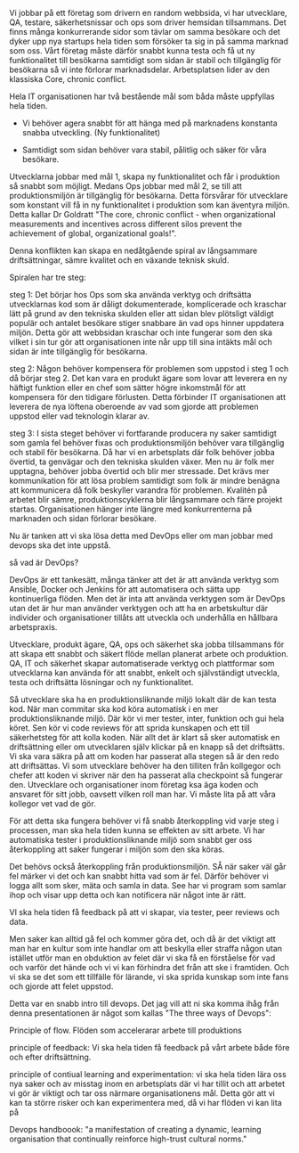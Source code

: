 
Vi jobbar på ett företag som drivern en random webbsida, vi har utvecklare, QA, testare, säkerhetsnissar och ops som driver hemsidan tillsammans. Det finns många konkurrerande sidor som tävlar om samma besökare och det dyker upp nya startups hela tiden som försöker ta sig in på samma marknad som oss. Vårt företag måste därför snabbt kunna testa och få ut ny funktionalitet till besökarna samtidigt som sidan är stabil och tillgänglig för besökarna så vi inte förlorar marknadsdelar. Arbetsplatsen lider av den klassiska Core, chronic conflict.

Hela IT organisationen har två bestående mål som båda måste uppfyllas hela tiden.

- Vi behöver agera snabbt för att hänga med på marknadens konstanta snabba utveckling. (Ny funktionalitet) 

- Samtidigt som sidan behöver vara stabil, pålitlig och säker för våra besökare.

Utvecklarna jobbar med mål 1, skapa ny funktionalitet och får i produktion så snabbt som möjligt. Medans Ops jobbar med mål 2, se till att produktionsmiljön är tillgänglig för besökarna. Detta försvårar för utvecklare som konstant vill få in ny funktionalitet i produktion som kan äventyra miljön. Detta kallar Dr Goldratt "The core, chronic conflict - when organizational measurements and incentives across different silos prevent the achievement of global, organizational goals!".

Denna konflikten kan skapa en nedåtgående spiral av långsammare driftsättningar, sämre kvalitet och en växande teknisk skuld.

Spiralen har tre steg:

steg 1:
Det börjar hos Ops som ska använda verktyg och driftsätta utvecklarnas kod som är dåligt dokumenterade, komplicerade och kraschar lätt på grund av den tekniska skulden eller att sidan blev plötsligt väldigt populär och antalet besökare stiger snabbare än vad ops hinner uppdatera miljön. Detta gör att webbsidan kraschar och inte fungerar som den ska vilket i sin tur gör att organisationen inte når upp till sina intäkts mål och sidan är inte tillgänglig för besökarna.

steg 2:
Någon behöver kompensera för problemen som uppstod i steg 1 och då börjar steg 2. Det kan vara en produkt ägare som lovar att leverera en ny häftigt funktion eller en chef som sätter högre inkomstmål för att kompensera för den tidigare förlusten. Detta förbinder IT organisationen att leverera de nya löftena oberoende av vad som gjorde att problemen uppstod eller vad teknologin klarar av.

steg 3:
I sista steget behöver vi fortfarande producera ny saker samtidigt som gamla fel behöver fixas och produktionsmiljön behöver vara tillgänglig  och stabil för besökarna. Då har vi en arbetsplats där folk behöver jobba övertid, ta genvägar och den tekniska skulden växer. Men nu är folk mer upptagna, behöver jobba övertid och blir mer stressade. Det krävs mer kommunikation för att lösa problem samtidigt som folk är mindre benägna att kommunicera då folk beskyller varandra för problemen.
Kvalitén på arbetet blir sämre, produktionscyklerna blir långsammare och färre projekt startas. Organisationen hänger inte längre med konkurrenterna på marknaden och sidan förlorar besökare.


Nu är tanken att vi ska lösa detta med DevOps eller om man jobbar med devops ska det inte uppstå.

så vad är DevOps?

DevOps är ett tankesätt, många tänker att det är att använda verktyg som Ansible, Docker och Jenkins för att automatisera och sätta upp kontinuerliga flöden. Men det är inta att använda verktygen som är DevOps utan det är hur man använder verktygen och att ha en arbetskultur där individer och organisationer tillåts att utveckla och underhålla en hållbara arbetspraxis.


Utvecklare, produkt ägare, QA, ops och säkerhet ska jobba tillsammans för att skapa ett snabbt och säkert flöde mellan planerat arbete och produktion. QA, IT och säkerhet skapar automatiserade verktyg och plattformar som utvecklarna kan använda för att snabbt, enkelt och självständigt utveckla, testa och driftsätta lösningar och ny funktionalitet.

Så utvecklare ska ha en produktionsliknande miljö lokalt där de kan testa kod. När man commitar ska kod köra automatisk i en mer produktionsliknande miljö. Där kör vi mer tester, inter, funktion och gui hela köret. Sen kör vi code reviews för att sprida kunskapen och ett till säkerhetsteg för att kolla koden. När allt det är klart så sker automatisk en driftsättning eller om utvecklaren själv klickar på en knapp så det driftsätts. Vi ska vara säkra på att om koden har passerat alla stegen så är den redo att driftsättas. Vi som utvecklare behöver ha den tilliten från kollgegor och chefer att koden vi skriver när den ha passerat alla checkpoint så fungerar den. Utvecklare och organisationer inom företag ksa äga koden och ansvaret för sitt jobb, oavsett vilken roll man har. Vi måste lita på att våra kollegor vet vad de gör.

För att detta ska fungera behöver vi få snabb återkoppling vid varje steg i processen, man ska hela tiden kunna se effekten av sitt arbete. Vi har automatiska tester i produktionsliknande miljö som snabbt ger oss återkoppling att saker fungerar i miljön som den ska köras.

Det behövs också återkoppling från produktionsmiljön. SÅ när saker väl går fel märker vi det och kan snabbt hitta vad som är fel. Därför behöver vi logga allt som sker, mäta och samla in data. See har vi program som samlar ihop och visar upp detta och kan notificera när något inte är rätt.

VI ska hela tiden få feedback på att vi skapar, via tester, peer reviews och data.

Men saker kan alltid gå fel och kommer göra det, och då är det viktigt att man har en kultur som inte handlar om att beskylla eller straffa någon utan istället utför man en obduktion av felet där vi ska få en förståelse för vad och varför det hände och vi vi kan förhindra det från att ske i framtiden. Och vi ska se det som ett tillfälle för lärande, vi ska sprida kunskap som inte fans och gjorde att felet uppstod.




Detta var en snabb intro till devops.
Det jag vill att ni ska komma ihåg från denna presentationen är något som kallas "The three ways of Devops":

Principle of flow. Flöden som accelerarar arbete till produktions

principle of feedback: Vi ska hela tiden få feedback på vårt arbete både före och efter driftsättning.

principle of contiual learning and experimentation: vi ska hela tiden lära oss nya saker och av misstag inom en arbetsplats där vi har tillit och att arbetet vi gör är viktigt och tar oss närmare organisationens mål.
Detta gör att vi kan ta större risker och kan experimentera med, då vi har flöden vi kan lita på 

Devops handboook: "a manifestation of creating a dynamic, learning organisation that continually reinforce high-trust cultural norms."